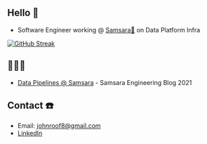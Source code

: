 ## Hello 👋

- Software Engineer working @ [Samsara🦉](https://www.samsara.com/) on Data Platform Infra

[![GitHub Streak](https://github-readme-streak-stats.herokuapp.com/?user=jroof88)](https://git.io/streak-stats)

## 📝📝📝
- [Data Pipelines @ Samsara](https://www.samsara.com/blog/data-pipelines-at-samsara/) - Samsara Engineering Blog 2021

## Contact ☎️
- Email: johnroof8@gmail.com
- [LinkedIn](https://www.linkedin.com/in/jroof88/)
